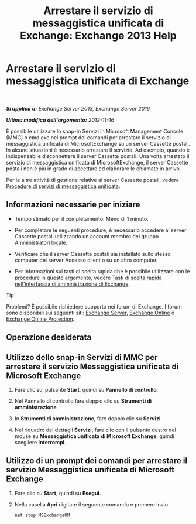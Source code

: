 ﻿---
title: 'Arrestare il servizio di messaggistica unificata di Exchange: Exchange 2013 Help'
TOCTitle: Arrestare il servizio di messaggistica unificata di Exchange
ms:assetid: 64fa5535-8150-45c6-82e6-d2346892a031
ms:mtpsurl: https://technet.microsoft.com/it-it/library/Aa998595(v=EXCHG.150)
ms:contentKeyID: 50555605
ms.date: 05/22/2018
mtps_version: v=EXCHG.150
ms.translationtype: MT
---

# Arrestare il servizio di messaggistica unificata di Exchange

 

_**Si applica a:** Exchange Server 2013, Exchange Server 2016_

_**Ultima modifica dell'argomento:** 2012-11-16_

È possibile utilizzare lo snap-in Servizi in Microsoft Management Console (MMC) o cmd.exe nel prompt dei comandi per arrestare il servizio di messaggistica unificata di MicrosoftExchange su un server Cassette postali. In alcune situazioni è necessario arrestare il servizio. Ad esempio, quando è indispensabile disconnettere il server Cassette postali. Una volta arrestato il servizio di messaggistica unificata di MicrosoftExchange, il server Cassette postali non è più in grado di accettare ed elaborare le chiamate in arrivo.

Per le altre attività di gestione relative ai server Cassette postali, vedere [Procedure di servizi di messaggistica unificata](um-services-procedures-exchange-2013-help.md).

## Informazioni necessarie per iniziare

  - Tempo stimato per il completamento: Meno di 1 minuto.

  - Per completare le seguenti procedure, è necessario accedere al server Cassette postali utilizzando un account membro del gruppo Amministratori locale.

  - Verificare che il server Cassette postali sia installato sullo stesso computer del server Accesso client o su un altro computer.

  - Per informazioni sui tasti di scelta rapida che è possibile utilizzare con le procedure in questo argomento, vedere [Tasti di scelta rapida nell'interfaccia di amministrazione di Exchange](keyboard-shortcuts-in-the-exchange-admin-center-exchange-online-protection-help.md).


> [!TIP]
> Problemi? È possibile richiedere supporto nei forum di Exchange. I forum sono disponibili sui seguenti siti: <A href="https://go.microsoft.com/fwlink/p/?linkid=60612">Exchange Server</A>, <A href="https://go.microsoft.com/fwlink/p/?linkid=267542">Exchange Online</A> o <A href="https://go.microsoft.com/fwlink/p/?linkid=285351">Exchange Online Protection</A>..



## Operazione desiderata

## Utilizzo dello snap-in Servizi di MMC per arrestare il servizio Messaggistica unificata di Microsoft Exchange

1.  Fare clic sul pulsante **Start**, quindi su **Pannello di controllo**.

2.  Nel Pannello di controllo fare doppio clic su **Strumenti di amministrazione**.

3.  In **Strumenti di amministrazione**, fare doppio clic su **Servizi**.

4.  Nel riquadro dei dettagli **Servizi**, fare clic con il pulsante destro del mouse su **Messaggistica unificata di Microsoft Exchange**, quindi scegliere **Interrompi**.

## Utilizzo di un prompt dei comandi per arrestare il servizio Messaggistica unificata di Microsoft Exchange

1.  Fare clic su **Start**, quindi su **Esegui**.

2.  Nella casella **Apri** digitare il seguente comando e premere Invio.
    
        net stop MSExchangeUM


